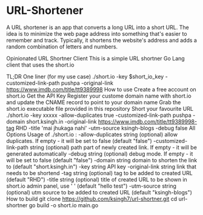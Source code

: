 # URL-Shortener
A URL shortener is an app that converts a long URL into a short URL. The idea is to minimize the web page address into something that's easier to remember and track. Typically, it shortens the website's address and adds a random combination of letters and numbers.



Opinionated URL Shortner Client
This is a simple URL shortner Go Lang client that uses the short.io

TL;DR
One liner (for my use case)
./short.io -key $short_io_key -customized-link-path pushpa -original-link https://www.imdb.com/title/tt9389998
How to use
Create a free account on short.io
Get the API Key
Register your custome domain name with short.io and update the CNAME record to point to your domain name
Grab the short.io executable file provided in this repository
Short your favourite URL
./short.io -key xxxxx -allow-duplicates true -customized-link-path pushpa -domain short.ksingh.in -original-link https://www.imdb.com/title/tt9389998-tag RHD -title 'mai jhukaga nahi' -utm-source ksingh-blogs -debug false
All Options
Usage of ./short.io :
  -allow-duplicates string
    	(optional) allow duplicates. If empty - it will be set to false (default "false")
  -customized-link-path string
    	(optional) path part of newly created link. If empty - it will be generated automatically
  -debug string
    	(optional) debug mode. If empty - it will be set to false (default "false")
  -domain string
    	domain to shorten the link to (default "short.ksingh.in")
  -key string
    	API key
  -original-link string
    	link that needs to be shortend
  -tag string
    	(optional) tag to be added to created URL (default "RHD")
  -title string
    	(optional) title of created URL to be shown in short.io admin panel, use  ' '  (default "hello test")
  -utm-source string
    	(optional) utm source to be added to created URL (default "ksingh-blogs")
How to build
git clone https://github.com/ksingh7/url-shortner.git
cd url-shortner
go build -o short.io main.go
